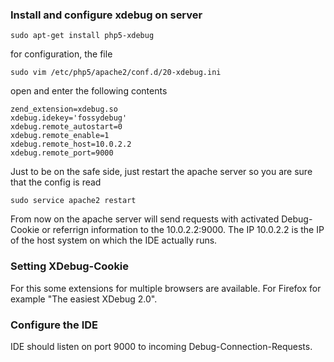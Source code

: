 ### Install and configure xdebug on server

```
sudo apt-get install php5-xdebug
```
for configuration, the file

```
sudo vim /etc/php5/apache2/conf.d/20-xdebug.ini
```
open and enter the following contents

```
zend_extension=xdebug.so
xdebug.idekey='fossydebug'
xdebug.remote_autostart=0
xdebug.remote_enable=1
xdebug.remote_host=10.0.2.2
xdebug.remote_port=9000
```

Just to be on the safe side, just restart the apache server so you are sure that the config is read

```
sudo service apache2 restart
```
From now on the apache server will send requests with activated Debug-Cookie or referrign information to the  10.0.2.2:9000. The IP 10.0.2.2 is the IP of the host system on which the IDE actually runs.

### Setting XDebug-Cookie

For this some extensions for multiple browsers are available. For Firefox for example "The easiest XDebug 2.0".

### Configure the IDE 

IDE should listen on port 9000 to incoming Debug-Connection-Requests.
